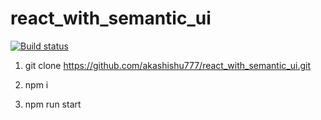 # react_with_semantic_ui

[![Build status](https://ci.appveyor.com/api/projects/status/v6a2tf7x8uf3cy8k/branch/master?svg=true)](https://ci.appveyor.com/project/akashishu777/react-with-semantic-ui/branch/master)

1. git clone https://github.com/akashishu777/react_with_semantic_ui.git

2. npm i 

3. npm run start
